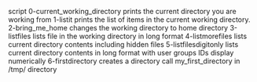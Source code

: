 script 0-current_working_directory prints the current directory you are working from
1-listit prints the list of items in the current working directory.
2-bring_me_home changes the working directory to home directory
3-listfiles lists file in the working directory in long format
4-listmorefiles lists current directory contents including hidden files
5-listfilesdigitonly lists current directory contents in long format with user groups  IDs display numerically
6-firstdirectory creates a directory call my_first_directory in /tmp/ directory
